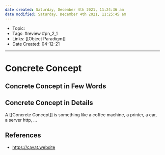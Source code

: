 ```yaml
---
date created: Saturday, December 4th 2021, 11:24:36 am
date modified: Saturday, December 4th 2021, 11:25:45 am
---
```


- Topic:
- Tags: #review #pn_2_1
- Links: [[Object Paradigm]]
- Date Created: 04-12-21

---

# Concrete Concept

## Concrete Concept in Few Words

## Concrete Concept in Details

A [[Concrete Concept]] is something like a coffee machine, a printer, a car, a server http, …

## References

- <https://cavat.website>
